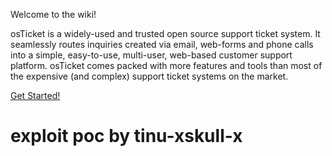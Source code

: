 Welcome to the wiki!

osTicket is a widely-used and trusted open source support ticket system. It seamlessly routes inquiries created via email, web-forms and phone calls into a simple, easy-to-use, multi-user, web-based customer support platform. osTicket comes packed with more features and tools than most of the expensive (and complex) support ticket systems on the market.

[Get Started!](https://github.com/osTicket/osTicket/wiki/Getting-Started)


# **exploit poc by tinu-xskull-x**
